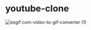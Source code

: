 # youtube-clone
 

![ezgif com-video-to-gif-converter (1)](https://github.com/user-attachments/assets/13807403-fa09-41d2-889f-2714b6a77b55)
